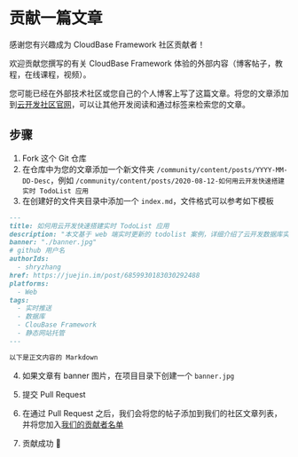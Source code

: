 # 贡献一篇文章

感谢您有兴趣成为 CloudBase Framework 社区贡献者！

欢迎贡献您撰写的有关 CloudBase Framework 体验的外部内容（博客帖子，教程，在线课程，视频）。

您可能已经在外部技术社区或您自己的个人博客上写了这篇文章。将您的文章添加到[云开发社区官网](https://cloudbase.net/community.html)，可以让其他开发阅读和通过标签来检索您的文章。

## 步骤

1. Fork 这个 Git 仓库
2. 在仓库中为您的文章添加一个新文件夹 `/community/content/posts/YYYY-MM-DD-Desc`，例如 `/community/content/posts/2020-08-12-如何用云开发快速搭建实时 TodoList 应用`
3. 在创建好的文件夹目录中添加一个 `index.md`，文件格式可以参考如下模板

```markdown
---
title: 如何用云开发快速搭建实时 TodoList 应用
description: "本文基于 web 端实时更新的 todolist 案例，详细介绍了云开发数据库实时推送能力的使用。整个案例使用 CloudBase Framework 前后端一体化部署工具，一站式完成项目的创建、开发以及部署。"
banner: "./banner.jpg"
# github 用户名
authorIds:
  - shryzhang
href: https://juejin.im/post/6859930183030292488
platforms:
  - Web
tags:
  - 实时推送
  - 数据库
  - ClouBase Framework
  - 静态网站托管
---

以下是正文内容的 Markdown
```

4. 如果文章有 banner 图片，在项目目录下创建一个 `banner.jpg`

5. 提交 Pull Request

6. 在通过 Pull Request 之后，我们会将您的帖子添加到我们的社区文章列表，并将您加入[我们的贡献者名单](https://github.com/TencentCloudBase/cloudbase-framework#contributors-)

7. 贡献成功 🎉
